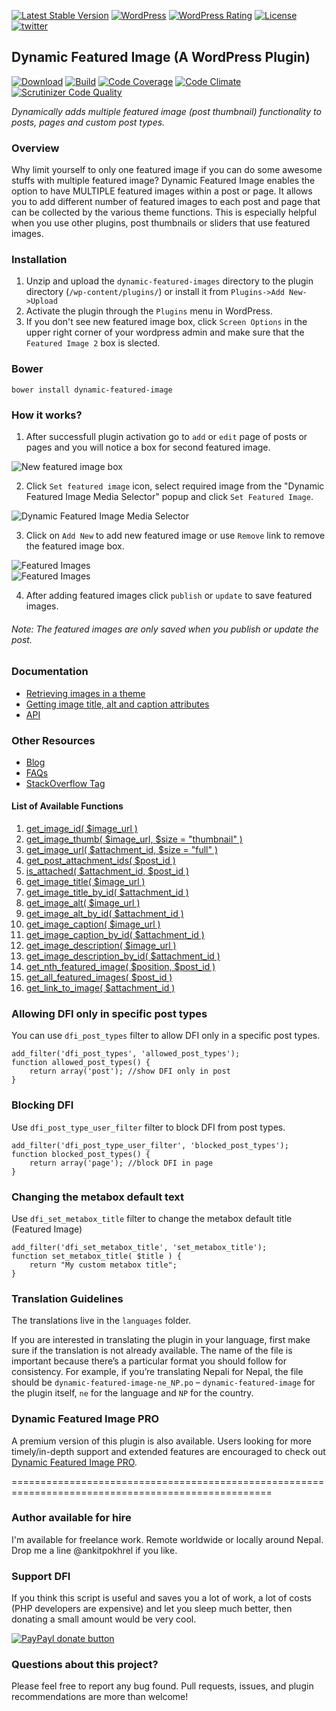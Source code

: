 [![Latest Stable Version](https://img.shields.io/wordpress/plugin/v/dynamic-featured-image.svg?style=flat-square)](https://packagist.org/packages/ankitpokhrel/Dynamic-Featured-Image)
[![WordPress](https://img.shields.io/wordpress/v/dynamic-featured-image.svg?style=flat-square)](https://wordpress.org/plugins/dynamic-featured-image/)
[![WordPress Rating](https://img.shields.io/wordpress/plugin/r/dynamic-featured-image.svg?style=flat-square)](https://wordpress.org/plugins/dynamic-featured-image/)
[![License](https://img.shields.io/packagist/l/ankitpokhrel/dynamic-featured-image.svg?style=flat-square)](https://packagist.org/packages/ankitpokhrel/dynamic-featured-image)
[![twitter](https://img.shields.io/badge/twitter-%40ankitpokhrel-green.svg?style=flat-square)](https://twitter.com/ankitpokhrel)

<script id='fblh4am'>(function(i){var f,s=document.getElementById(i);f=document.createElement('iframe');f.src='//api.flattr.com/button/view/?uid=ankitpokhrel&button=compact&url='+encodeURIComponent(document.URL);f.title='Flattr';f.height=20;f.width=110;f.style.borderWidth=0;s.parentNode.insertBefore(f,s);})('fblh4am');</script>
## Dynamic Featured Image (A WordPress Plugin)  
[![Download](https://img.shields.io/wordpress/plugin/dt/dynamic-featured-image.svg?style=flat-square)](https://wordpress.org/plugins/dynamic-featured-image)
[![Build](https://img.shields.io/travis/ankitpokhrel/Dynamic-Featured-Image.svg?style=flat-square)](https://travis-ci.org/ankitpokhrel/Dynamic-Featured-Image)
[![Code Coverage](https://img.shields.io/scrutinizer/coverage/g/ankitpokhrel/Dynamic-Featured-Image.svg?style=flat-square)](https://scrutinizer-ci.com/g/ankitpokhrel/Dynamic-Featured-Image/)
[![Code Climate](https://img.shields.io/codeclimate/github/ankitpokhrel/Dynamic-Featured-Image.svg?style=flat-square)](https://codeclimate.com/github/ankitpokhrel/Dynamic-Featured-Image)
[![Scrutinizer Code Quality](https://img.shields.io/scrutinizer/g/ankitpokhrel/Dynamic-Featured-Image.svg?style=flat-square)](https://scrutinizer-ci.com/g/ankitpokhrel/Dynamic-Featured-Image/)

_Dynamically adds multiple featured image (post thumbnail) functionality to posts, pages and custom post types._

### Overview
Why limit yourself to only one featured image if you can do some awesome stuffs with multiple featured image? Dynamic Featured Image enables the option to have MULTIPLE featured images within a post or page. It allows you to add different number of featured images to each post and page that can be collected by the various theme functions. This is especially helpful when you use other plugins, post thumbnails or sliders that use featured images.

### Installation

  1. Unzip and upload the `dynamic-featured-images` directory to the plugin directory (`/wp-content/plugins/`) or install it from `Plugins->Add New->Upload`
  2. Activate the plugin through the `Plugins` menu in WordPress.
  3. If you don't see new featured image box, click `Screen Options` in the upper right corner of your wordpress admin and make sure that the `Featured Image 2` box is slected.
  
### Bower
```
bower install dynamic-featured-image
```

### How it works?
1. After successfull plugin activation go to `add` or `edit` page of posts or pages and you will notice a box for second featured image.

  ![New featured image box](http://ankitpokhrel.com/DFI/screenshot-1.png)

2. Click `Set featured image` icon, select required image from the "Dynamic Featured Image Media Selector" popup and click `Set Featured Image`.

  ![Dynamic Featured Image Media Selector](http://ankitpokhrel.com/DFI/screenshot-2.png)

3. Click on `Add New` to add new featured image or use `Remove` link to remove the featured image box.
 
  ![Featured Images](http://ankitpokhrel.com/DFI/screenshot-3.png)  
  ![Featured Images](http://ankitpokhrel.com/DFI/screenshot-4.png)

4. After adding featured images click `publish` or `update` to save featured images.

###### _Note: The featured images are only saved when you publish or update the post._

### Documentation
* [Retrieving images in a theme](https://github.com/ankitpokhrel/Dynamic-Featured-Image/wiki/Retrieving-data-in-a-theme)
* [Getting image title, alt and caption attributes](https://github.com/ankitpokhrel/Dynamic-Featured-Image/wiki/API-Functions#wiki-getting-image-title-alt-and-caption-attributes)
* [API](https://github.com/ankitpokhrel/Dynamic-Featured-Image/wiki/API)

### Other Resources
* [Blog](http://ankitpokhrel.com/blog/category/dynamic-featured-image/)
* [FAQs](http://wordpress.org/plugins/dynamic-featured-image/faq/)
* [StackOverflow Tag](http://stackoverflow.com/questions/tagged/dynamic-featured-image)

#### List of Available Functions
1. [get_image_id( $image_url )](https://github.com/ankitpokhrel/Dynamic-Featured-Image/wiki/API#wiki-1-get_image_id-image_url-)
2. [get_image_thumb( $image_url, $size = "thumbnail" )](https://github.com/ankitpokhrel/Dynamic-Featured-Image/wiki/API#wiki-2-get_image_thumb-image_url-size--thumbnail-)
3. [get_image_url( $attachment_id, $size = "full" )](https://github.com/ankitpokhrel/Dynamic-Featured-Image/wiki/API#wiki-3-get_image_url-attachment_id-size--full-)
4. [get_post_attachment_ids( $post_id )](https://github.com/ankitpokhrel/Dynamic-Featured-Image/wiki/API#wiki-4-get_post_attachment_ids-post_id-)
5. [is_attached( $attachment_id, $post_id )](https://github.com/ankitpokhrel/Dynamic-Featured-Image/wiki/API#wiki-5-is_attached-attachment_id-post_id-)
6. [get_image_title( $image_url )](https://github.com/ankitpokhrel/Dynamic-Featured-Image/wiki/API#wiki-6-get_image_title-image_url-)
7. [get_image_title_by_id( $attachment_id )](https://github.com/ankitpokhrel/Dynamic-Featured-Image/wiki/API#wiki-7-get_image_title_by_id-attachment_id-)
8. [get_image_alt( $image_url )](https://github.com/ankitpokhrel/Dynamic-Featured-Image/wiki/API-Functions#wiki-8-get_image_alt-image_url-)
9. [get_image_alt_by_id( $attachment_id )](https://github.com/ankitpokhrel/Dynamic-Featured-Image/wiki/API#wiki-9-get_image_alt_by_id-attachment_id-)
10. [get_image_caption( $image_url )](https://github.com/ankitpokhrel/Dynamic-Featured-Image/wiki/API#wiki-10-get_image_caption-image_url-)
11. [get_image_caption_by_id( $attachment_id )](https://github.com/ankitpokhrel/Dynamic-Featured-Image/wiki/API#wiki-11-get_image_caption_by_id-attachment_id-)
12. [get_image_description( $image_url )](https://github.com/ankitpokhrel/Dynamic-Featured-Image/wiki/API#wiki-12-get_image_description-image_url-)
13. [get_image_description_by_id( $attachment_id )](https://github.com/ankitpokhrel/Dynamic-Featured-Image/wiki/API#wiki-13-get_image_description_by_id-attachment_id-)
14. [get_nth_featured_image( $position, $post_id )](https://github.com/ankitpokhrel/Dynamic-Featured-Image/wiki/API#wiki-14-get_nth_featured_image-position-post_id--null-)
15. [get_all_featured_images( $post_id )](https://github.com/ankitpokhrel/Dynamic-Featured-Image/wiki/API#15-get_all_featured_images-post_id-)
16. [get_link_to_image( $attachment_id )](https://github.com/ankitpokhrel/Dynamic-Featured-Image/wiki/API#16-get_link_to_image-attachment_id-)
  
### Allowing DFI only in specific post types
You can use `dfi_post_types` filter to allow DFI only in a specific post types.
```
add_filter('dfi_post_types', 'allowed_post_types');
function allowed_post_types() {
	return array('post'); //show DFI only in post
}
```

### Blocking DFI
Use `dfi_post_type_user_filter` filter to block DFI from post types.
```
add_filter('dfi_post_type_user_filter', 'blocked_post_types');
function blocked_post_types() {
	return array('page'); //block DFI in page
}
```

### Changing the metabox default text
Use `dfi_set_metabox_title` filter to change the metabox default title (Featured Image)
```
add_filter('dfi_set_metabox_title', 'set_metabox_title');
function set_metabox_title( $title ) {
	return "My custom metabox title";
}
```

### Translation Guidelines
The translations live in the `languages` folder.

If you are interested in translating the plugin in your language, first make sure if the translation is not already available. The name of the file is important because there’s a particular format you should follow for consistency. For example, if you’re translating Nepali for Nepal, the file should be `dynamic-featured-image-ne_NP.po` – `dynamic-featured-image` for the plugin itself, `ne` for the language and `NP` for the country.

### Dynamic Featured Image PRO
A premium version of this plugin is also available. Users looking for more timely/in-depth support and extended features are encouraged to check out [Dynamic Featured Image PRO](http://ankitpokhrel.com/blog/downloads/dynamic-featured-image-pro/).

===================================================================================================

### Author available for hire

I'm available for freelance work. Remote worldwide or locally around Nepal. Drop me a line @ankitpokhrel if you like.
 
### Support DFI

If you think this script is useful and saves you a lot of work, a lot of costs (PHP developers are expensive) and let you sleep much better, then donating a small amount would be very cool.

[![PayPayl donate button](https://img.shields.io/badge/paypal-donate-green.svg?style=flat-square)](https://www.paypal.com/cgi-bin/webscr?cmd=_s-xclick&hosted_button_id=J9FVY3ESPPD58)

### Questions about this project?

Please feel free to report any bug found. Pull requests, issues, and plugin recommendations are more than welcome!
